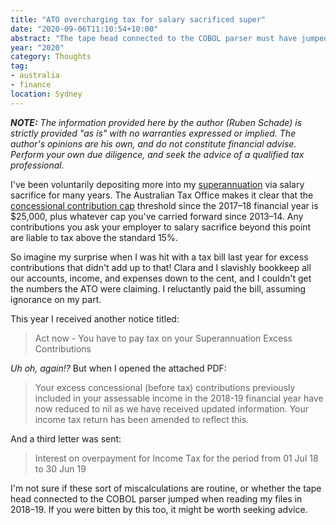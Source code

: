 ```yaml
---
title: "ATO overcharging tax for salary sacrificed super"
date: "2020-09-06T11:10:54+10:00"
abstract: "The tape head connected to the COBOL parser must have jumped when reading my files."
year: "2020"
category: Thoughts
tag:
- australia
- finance
location: Sydney
---
```

*<strong>NOTE:</strong> The information provided here by the author (Ruben Schade) is strictly provided "as is" with no warranties expressed or implied. The author's opinions are his own, and do not constitute financial advise. Perform your own due diligence, and seek the advice of a qualified tax professional.*

I've been voluntarily depositing more into my [superannuation](https://www.ato.gov.au/individuals/super/) via salary sacrifice for many years. The Australian Tax Office makes it clear that the [concessional contribution cap](https://www.ato.gov.au/rates/key-superannuation-rates-and-thresholds/?anchor=Concessionalcontributionscap#Concessionalcontributionscap) threshold since the 2017–18 financial year is $25,000, plus whatever cap you've carried forward since 2013–14. Any contributions you ask your employer to salary sacrifice beyond this point are liable to tax above the standard 15%. 

So imagine my surprise when I was hit with a tax bill last year for excess contributions that didn't add up to that! Clara and I slavishly bookkeep all our accounts, income, and expenses down to the cent, and I couldn't get the numbers the ATO were claiming. I reluctantly paid the bill, assuming ignorance on my part.

This year I received another notice titled:

> Act now - You have to pay tax on your Superannuation Excess Contributions

*Uh oh, again!?* But when I opened the attached PDF:

> Your excess concessional (before tax) contributions previously included in your assessable income in the 2018-19 financial year have now reduced to nil as we have received updated information. Your income tax return has been amended to reflect this.

And a third letter was sent:

> Interest on overpayment for Income Tax for the period from 01 Jul 18 to 30 Jun 19

I'm not sure if these sort of miscalculations are routine, or whether the tape head connected to the COBOL parser jumped when reading my files in 2018–19. If you were bitten by this too, it might be worth seeking advice.

